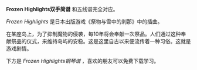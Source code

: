 

**Frozen Highlights双手简谱** 和五线谱完全对应。

_Frozen Highlights_ 是日本出版游戏《祭物与雪中的刹那》中的插曲。

在某座岛上，为了抑制魔物的侵袭，每10年将会奉献一次祭品。人们通过这种奉献祭品的仪式，来维持岛屿的安稳。这是这里自古以来便流传着一种习俗。这就是游戏剧情。

下方是 _Frozen Highlights钢琴谱_ ，喜欢的朋友可以免费下载学习。

